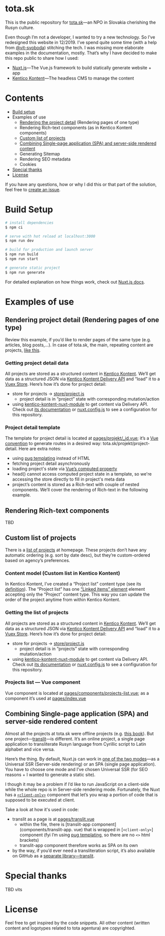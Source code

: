 # tota.sk

This is the public repository for [tota.sk](https://tota.sk)—an NPO in Slovakia cherishing the Rusyn culture. 

Even though I’m not a developer, I wanted to try a new technology. So I’ve redesigned this website in 12/2019. I’ve spend quite some time (with a help from [@vit-svoboda](https://github.com/vit-svoboda)) stitching the tech. I was missing more elaborate examples in the documentation, mostly. That’s why I have decided to make this repo public to share how I used:
* [Nuxt.js](https://nuxtjs.org/)—The Vue.js framework to build statically generate website + app
* [Kentico Kontent](https://kontent.ai/)—The headless CMS to manage the content

# <a name="contents"></a> Contents
* [Build setup](#build-setup)
* Examples of use
	* [Rendering the project detail](#project-detail) (Rendering pages of one type)
	* Rendering Rich-text components (as in Kentico Kontent components)
	* [Custom list of projects](#custom-list)
	* [Combining Single-page application (SPA) and server-side rendered content](#spa)
	* Generating Sitemap
	* Rendering SEO metadata
	* Cookies
* [Special thanks](#special-thanks)
* [License](#license)

If you have any questions, how or why I did this or that part of the solution, feel free to [create an issue](https://github.com/surfinzap/tota/issues). 


# <a name="build-setup"></a> Build Setup

``` bash
# install dependencies
$ npm ci

# serve with hot reload at localhost:3000
$ npm run dev

# build for production and launch server
$ npm run build
$ npm run start

# generate static project
$ npm run generate
```

For detailed explanation on how things work, check out [Nuxt.js docs](https://nuxtjs.org).

# Examples of use


## <a name="project-detail"></a> Rendering project detail (Rendering pages of one type)
Review this example, if you’d like to render pages of the same type (e.g. articles, blog posts,…). In case of tota.sk, the main, repeating content are projects, [like this](https://tota.sk/projekt/any-by-ste-ne-viryly).

### Getting project detail data
All projects are stored as a structured content in [Kentico Kontent](https://kontent.ai/). We’ll get data as a structured JSON via [Kentico Kontent Delivery API](https://docs.kontent.ai/reference/delivery-api) and “load” it to a [Vuex Store](https://nuxtjs.org/guide/vuex-store). Here’s how it’s done for project detail:
* store for projects → [store/project.js](store/project.js)
	* project detail is in “project” state with corresponding mutation/action
* using [kentico-kontent-nuxt-module](https://github.com/Domitnator/kentico-kontent-nuxt-module) to get content via Delivery API. Check out [its documentation](https://github.com/Domitnator/kentico-kontent-nuxt-module) or [nuxt.config.js](nuxt.config.js) to see a configuration for this repository.

### Project detail template
The template for project detail is located at [pages/projekt/_id.vue](pages/projekt/_id.vue); it’s a [Vue convention](https://nuxtjs.org/guide/routing#dynamic-routes) to generate routes in a desired way: tota.sk/projekt/project-detail. Here are extra notes:
* using [pug templating](https://pugjs.org/api/getting-started.html) instead of HTML
* fetching project detail asynchronously
* loading project's state via [Vue’s computed property](https://vuejs.org/v2/guide/computed.html#Computed-Properties)
* head() cannot access computed project state in a template, so we're accessing the store directly to fill in project's meta data
* project’s content is stored as a Rich-text with couple of nested components. We’ll cover the rendering of Rich-text in the following example.


## Rendering Rich-text components
TBD


## <a name="custom-list"></a> Custom list of projects
There is a [list of projects](https://tota.sk/) at homepage. These projects don’t have any automatic ordering (e.g. sort by date desc), but they’re custom-ordered based on agency’s preferences.

### Content model (Custom list in Kentico Kontent)
In Kentico Kontent, I’ve created a “Project list” content type (see its [definition](https://deliver.kontent.ai/bb4c6333-f362-0041-9d56-f18f18e36725/types?system.codename=project_list)). The “Project list” has one [“Linked items” element](https://docs.kontent.ai/tutorials/write-and-collaborate/structure-your-content/linking-authors-to-your-articles) element accepting only the “Project” content type. This way you can update the order of the project anytime from within Kentico Kontent.

### Getting the list of projects
All projects are stored as a structured content in [Kentico Kontent](https://kontent.ai/). We’ll get data as a structured JSON via [Kentico Kontent Delivery API](https://docs.kontent.ai/reference/delivery-api) and “load” it to a [Vuex Store](https://nuxtjs.org/guide/vuex-store). Here’s how it’s done for project detail:
* store for projects → [store/project.js](store/project.js)
	* project detail is in “projects” state with corresponding mutation/action
* using [kentico-kontent-nuxt-module](https://github.com/Domitnator/kentico-kontent-nuxt-module) to get content via Delivery API. Check out [its documentation](https://github.com/Domitnator/kentico-kontent-nuxt-module) or [nuxt.config.js](nuxt.config.js) to see a configuration for this repository.

### Projects list — Vue component 
Vue component is located at [pages/components/projects-list.vue](pages/components/projects-list.vue); as a component it’s used at [pages/index.vue](pages/index.vue)


## <a name="spa"></a> Combining Single-page application (SPA) and server-side rendered content
Almost all the projects at tota.sk were offline projects (e.g. [this book](https://tota.sk/projekt/any-by-ste-ne-viryly)). But one project—[translit](https://tota.sk/translit)—is different. It’s an online project, a single page application to transliterate Rusyn language from Cyrillic script to Latin alphabet and vice versa.

Here’s the thing. By default, Nuxt.js can work in [one of the two modes](https://nuxtjs.org/guide#server-rendered-universal-ssr-)—as a Universal SSR (Server-side rendering) or an SPA (single page application). You have to choose one mode and I’ve chosen Universal SSR (for SEO reasons + I wanted to generate a static site).

I though it may be a problem if I’d like to run JavaScript on a client-side while the whole repo is in Server-side rendering mode. Fortunately, the Nuxt has a [`<client-only>`](https://nuxtjs.org/api/components-client-only#the-lt-client-only-gt-component) component that let’s you wrap a portion of code that is supposed to be executed at client. 

Take a look at how it's used in code:
* translit as a page is at [pages/translit.vue](pages/translit.vue)
	* within the file, there is [translit-app component](components/translit-app. vue) that is wrapped in [`<client-only>`] component (fyi I’m using [pug templating](https://pugjs.org/api/getting-started.html), so there are no `<>` html brackets)
	* translit-app component therefore works as SPA on its own
* by the way, if you’d ever need a transliteration script, it’s also available on GitHub as a [separate library—translit](https://github.com/surfinzap/translit).



# <a name="special-thanks"></a> Special thanks
TBD vits

# <a name="license"></a> License
Feel free to get inspired by the code snippets. All other content (written content and logotypes related to tota agentura) are copyrighted.
